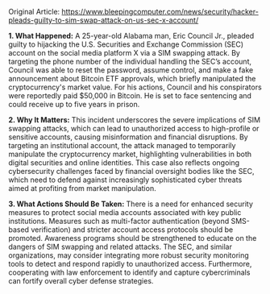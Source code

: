 Original Article: https://www.bleepingcomputer.com/news/security/hacker-pleads-guilty-to-sim-swap-attack-on-us-sec-x-account/

**1. What Happened:** A 25-year-old Alabama man, Eric Council Jr., pleaded guilty to hijacking the U.S. Securities and Exchange Commission (SEC) account on the social media platform X via a SIM swapping attack. By targeting the phone number of the individual handling the SEC’s account, Council was able to reset the password, assume control, and make a fake announcement about Bitcoin ETF approvals, which briefly manipulated the cryptocurrency's market value. For his actions, Council and his conspirators were reportedly paid $50,000 in Bitcoin. He is set to face sentencing and could receive up to five years in prison.

**2. Why It Matters:** This incident underscores the severe implications of SIM swapping attacks, which can lead to unauthorized access to high-profile or sensitive accounts, causing misinformation and financial disruptions. By targeting an institutional account, the attack managed to temporarily manipulate the cryptocurrency market, highlighting vulnerabilities in both digital securities and online identities. This case also reflects ongoing cybersecurity challenges faced by financial oversight bodies like the SEC, which need to defend against increasingly sophisticated cyber threats aimed at profiting from market manipulation.

**3. What Actions Should Be Taken:** There is a need for enhanced security measures to protect social media accounts associated with key public institutions. Measures such as multi-factor authentication (beyond SMS-based verification) and stricter account access protocols should be promoted. Awareness programs should be strengthened to educate on the dangers of SIM swapping and related attacks. The SEC, and similar organizations, may consider integrating more robust security monitoring tools to detect and respond rapidly to unauthorized access. Furthermore, cooperating with law enforcement to identify and capture cybercriminals can fortify overall cyber defense strategies.